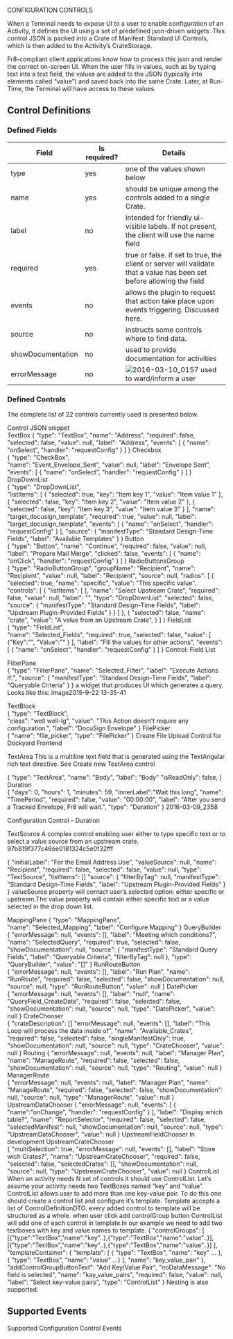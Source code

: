 CONFIGURATION CONTROLS

When a Terminal needs to expose UI to a user to enable configuration of an Activity, it defines the UI using a set of predefined json-driven widgets. This control JSON is packed into a Crate of Manifest: Standard UI Controls, which is then added to the Activity’s CrateStorage.

Fr8-compliant client applications know how to process this json and render the correct on-screen UI. When the user fills in values, such as by typing text into a text field, the values are added to the JSON (typically into elements called “value”) and saved back into the same Crate. Later, at Run-Time, the Terminal will have access to these values.

## Control Definitions

### Defined Fields

Field |	Is required? |	 Details
--- | --- | ---
type |	yes |	one of the values shown below
name |	yes |	should be unique among the controls added to a single Crate.
label |	no |	intended for friendly ui-visible labels. If not present, the client will use the name field
required |	yes |	true or false. if set to true, the client or server will validate that a value has been set before allowing the field
events |	no |	allows the plugin to request that action take place upon events triggering. Discussed here.
source |	no |	instructs some controls where to find data.
showDocumentation |	no |	 used to provide documentation for activities
errorMessage |	no |	![2016-03-10_0157]() used to ward/inform a user

 

### Defined Controls

The complete list of 22 controls currently used is presented below.

Control	 JSON snippet	
TextBox	
{
      "type": "TextBox",
      "name": "Address",
      "required": false,
      "selected": false,
      "value": null,
      "label": "Address",
      "events": [
        {
          "name": "onSelect",
          "handler": "requestConfig"
        }
      ]
}
Checkbox	
{
      "type": "CheckBox",      
      "name": "Event_Envelope_Sent",
      "value": null,
      "label": "Envelope Sent",
      "events": [
        {
          "name": "onSelect",
          "handler": "requestConfig"
        }
      ]
}
DropDownList	
{
       "type": "DropDownList",      
       "listItems": [
        {
          "selected": true,
          "key": "Item key 1",
          "value": "Item value 1"
        },
        {
          "selected": false,
          "key": "Item key 2",
          "value": "Item value 2"
        },
        {
          "selected": false,
          "key": "Item key 3",
          "value": "Item value 3"
        }
      ],
      "name": "target_docusign_template",
      "required": true,
      "value": null,
      "label": "target_docusign_template",
      "events": [
        {
          "name": "onSelect",
          "handler": "requestConfig"
        }
      ],
      "source": {
        "manifestType": "Standard Design-Time Fields",
        "label": "Available Templates"
      }
}
Button	
{
      "type": "Button",
      "name": "Continue",
      "required": false,
      "value": null,
      "label": "Prepare Mail Merge",
      "clicked": false,
      "events": [
        {
          "name": "onClick",
          "handler": "requestConfig"
        }
      ]
}
RadioButtonsGroup	
{
      "type": "RadioButtonGroup",
      "groupName": "Recipient",
      "name": "Recipient",
      "value": null,
      "label": "Recipient",
      "source": null,
      "radios": [
        {
          "selected": true,
          "name": "specific",
          "value": "This specific value",
          "controls": [
            {
              "listItems": [ ],
              "name": "Select Upstream Crate",
              "required": false,
              "value": null,
              "label": "",
              "type": "DropDownList",
              "selected": false,
              "source": {
                "manifestType": "Standard Design-Time Fields",
                "label": "Upstream Plugin-Provided Fields"
              }
            }
          ]
        },
        {
          "selected": false,
          "name": "crate",
          "value": "A value from an Upstream Crate",
        }
      ]
}
FieldList	
{
      "type": "FieldList",      
      "name": "Selected_Fields",
      "required": true,
      "selected": false,
      "value": [
          {"Key":"",
           "Value":""
          }
       ],
      "label": "Fill the values for other actions",
      "events": [
        {
          "name": "onSelect",
          "handler": "requestConfig"
        }
      ]
}
Control: Field List

FilterPane	
{ 
    "type": "FilterPane", 
    "name": "Selected_Filter", 
    "label": "Execute Actions If:", 
    "source": { 
         "manifestType": "Standard Design-Time Fields", 
         "label": "Queryable Criteria" 
              } 
}
a widget that produces UI which generates a query. Looks like this: image2015-9-22 13-35-41

TextBlock	
{
      "type": "TextBlock",      
      "class": "well well-lg",
      "value": "This Action doesn't require any configuration.",
      "label": "DocuSign Envelope"
}
FilePicker	
{
      "name": "file_picker", 
      "type": "FilePicker"
}
Create File Upload Control for Dockyard Frontend

TextArea	This is a multiline text field that is generated using the TextAngular rich text directive.
See Create new TextArea control

{
	"type": "TextArea",
	"name": "Body",
        "label": "Body"
	"isReadOnly": false,
}
Duration	
{ 
         "days": 0, 
         "hours": 1, 
         "minutes": 59, 
         "innerLabel":"Wait this long",
         "name": "TimePeriod", 
         "required": false, 
         "value": "00:00:00", 
         "label": "After you send a Tracked Envelope, Fr8 will wait.", 
         "type": "Duration" 
}
2016-03-09_2358

Configuration Control – Duration

TextSource	A complex control enabling user either to type specific text or to select a value source from an upstream crate.
97b819f377c46ee0181324c5e0f32fff

{ 
    "initialLabel": "For the Email Address Use", 
    "valueSource": null, 
    "name": "Recipient", 
    "required": false,
    "selected": false,
    "value": null, 
    "type": "TextSource", 
    "listItems": []
    "source": { 
        "filterByTag": null,
        "manifestType": "Standard Design-Time Fields", 
        "label": "Upstream Plugin-Provided Fields" 
    } 
}
valueSource property will contact user’s selected option: either specific or upstream.The value property will contain either specific text or a value selected in the drop down list.

 

MappingPane	
{
      "type": "MappingPane",      
      "name": "Selected_Mapping",
      "label": "Configure Mapping"
}
QueryBuilder	
{
           "errorMessage": null,
           "events": [],
           "label": "Meeting which conditions?",
           "name": "SelectedQuery",
           "required": true,
           "selected": false,
           "showDocumentation": null,
           "source": {
                 "manifestType": "Standard Query Fields", 
                 "label": "Queryable Criteria", 
                 "filterByTag": null
              },
          "type": "QueryBuilder",
          "value": "[]"
}
RunRouteButton	
{
           "errorMessage": null,
           "events": [],
           "label": "Run Plan",
           "name": "RunRoute",
           "required": false,
           "selected": false,
           "showDocumentation": null,
           "source": null,
          "type": "RunRouteButton",
          "value": null
}
DatePicker	
{
           "errorMessage": null,
           "events": [],
           "label": "null",
           "name": "QueryField_CreateDate",
           "required": false,
           "selected": false,
           "showDocumentation": null,
           "source": null,
          "type": "DatePicker",
          "value": null
}
CrateChooser	
{
           "crateDescription": []
           "errorMessage": null,
           "events": [],
           "label": "This Loop will process the data inside of",
           "name": "Available_Crates",
           "required": false,
           "selected": false,
           "singleManifestOnly": true,
           "showDocumentation": null,
           "source": null,
           "type": "CrateChooser",
           "value": null
}
Routing	
{
           "errorMessage": null,
           "events": null,
           "label": "Manager Plan",
           "name": "ManageRoute",
           "required": false,
           "selected": false,
           "showDocumentation": null,
           "source": null,
           "type": "Routing",
           "value": null
}
ManagerRoute	
{
           "errorMessage": null,
           "events": null,
           "label": "Manager Plan",
           "name": "ManageRoute",
           "required": false,
           "selected": false,
           "showDocumentation": null,
           "source": null,
           "type": "ManagerRoute",
           "value": null
}
UpstreamDataChooser	
{
           "errorMessage": null,
           "events": [
           {
              "name":"onChange",
              "handler": "requestConfig"
           }
           ],
           "label": "Display which table?",
           "name": "ReportSelector",
           "required": false,
           "selected": false,
           "selectedManifest": null,
           "showDocumentation": null,
           "source": null,
           "type": "UpstreamDataChooser",
           "value": null
}
UpstreamFieldChooser	 In development	
UpstreamCrateChooser	
{
           "multiSelection": true,
           "errorMessage": null,
           "events": [],
           "label": "Store wich Crates?",
           "name": "UpstreamCrateChooser",
           "required": false,
           "selected": false,
           "selectedCrates": [],
           "showDocumentation": null,
           "source": null,
           "type": "UpstreamCrateChooser",
           "value": null
}
ControlList	When an activity needs N set of controls it should use ControlList.
Let’s assume your activity needs two TextBoxes named “key” and “value”. ControlList allows user to add more than one key-value pair.
To do this one should create a control list and configure it’s template. Template accepts a list of ControlDefinitionDTO. every added control to template will be structured as a whole. when user click add controlGroup button ControlList will add one of each control in template.In our example we need to add two textboxes with key and value names to template.
{
 "controlGroups": [ 
[{"type":"TextBox","name":"key"..},{"type":"TextBox","name":"value"..}],
[{"type":"TextBox","name":"key"..},{"type":"TextBox","name":"value"..}]
 ],
 "templateContainer": {
 "template": [
 { "type": "TextBox", "name": "key" ... },
 { "type": "TextBox", "name": "value" ...}
 ],
 "name": "key_value_pair"
 },
 "addControlGroupButtonText": "Add Key/Value Pair",
 "noDataMessage": "No field is selected",
 "name": "kay_value_pairs",
 "required": false,
 "value": null,
 "label": "Select key-value pairs",
 "type": "ControlList"
 }
Nesting is also supported.

 



## Supported Events

Supported Configuration Control Events
